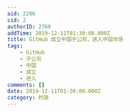 ```yaml
---
aid: 2206
cid: 2
authorID: 2760
addTime: 2019-12-11T01:30:00.000Z
title: GitHub 成立中国子公司，进入中国市场
tags:
    - GitHub
    - 子公司
    - 中国
    - 成立
    - 进入
comments: []
date: 2019-12-11T01:30:00.000Z
category: 时政
---
```



